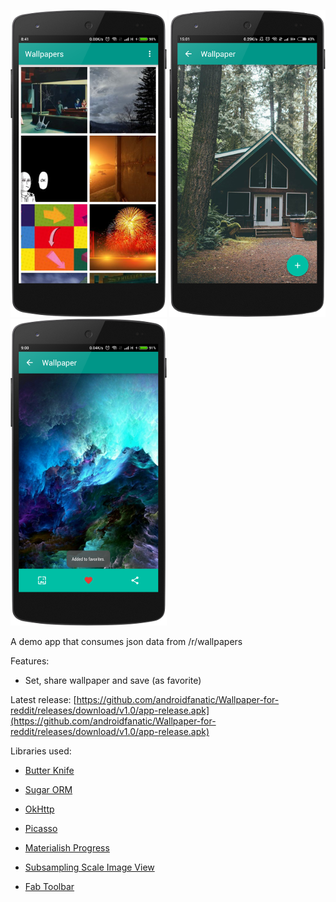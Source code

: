 
![Screenshot](ss1.png "Screenshot") ![Screenshot](ss2.png "Screenshot") ![Screenshot](ss3.png "Screenshot")

A demo app that consumes json data from /r/wallpapers

Features:

* Set, share wallpaper and save (as favorite)

Latest release: [https://github.com/androidfanatic/Wallpaper-for-reddit/releases/download/v1.0/app-release.apk](https://github.com/androidfanatic/Wallpaper-for-reddit/releases/download/v1.0/app-release.apk)

Libraries used:

* [Butter Knife](https://github.com/JakeWharton/butterknife)

* [Sugar ORM](https://github.com/satyan/sugar)

* [OkHttp](https://github.com/square/okhttp)

* [Picasso](https://github.com/square/picasso)

* [Materialish Progress](https://github.com/pnikosis/materialish-progress)

* [Subsampling Scale Image View](https://github.com/davemorrissey/subsampling-scale-image-view)

* [Fab Toolbar](https://github.com/AlexKolpa/fab-toolbar)
